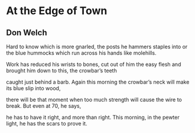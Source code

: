 # At the Edge of Town
## Don Welch
Hard to know which is more gnarled,
the posts he hammers staples into
or the blue hummocks which run
across his hands like molehills.

Work has reduced his wrists
to bones, cut out of him
the easy flesh and brought him
down to this, the crowbar’s teeth

caught just behind a barb.
Again this morning
the crowbar’s neck will make
its blue slip into wood,

there will be that moment
when too much strength
will cause the wire to break.
But even at 70, he says,

he has to have it right,
and more than right.
This morning, in the pewter light,
he has the scars to prove it.